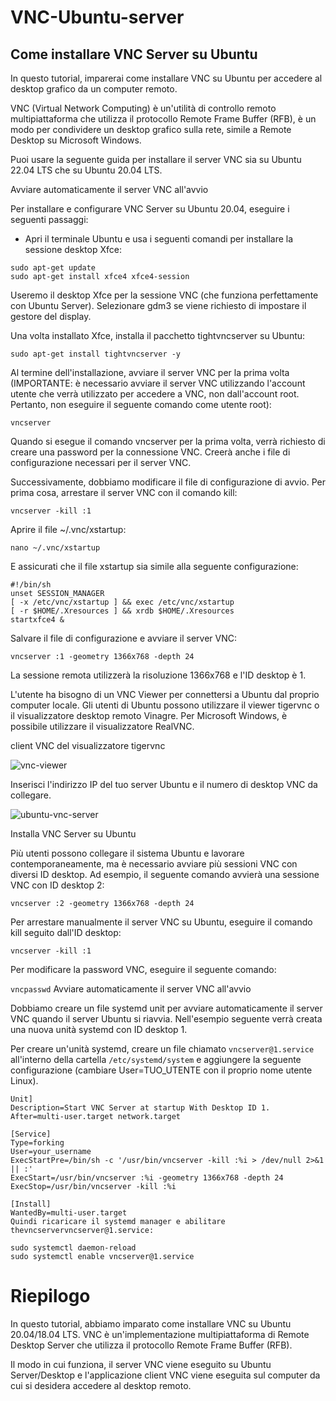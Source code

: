 # VNC-Ubuntu-server

## Come installare VNC Server su Ubuntu

In questo tutorial, imparerai come installare VNC su Ubuntu per accedere al desktop grafico da un computer remoto.

VNC (Virtual Network Computing) è un'utilità di controllo remoto multipiattaforma che utilizza il protocollo Remote Frame Buffer (RFB), è un modo per condividere un desktop grafico sulla rete, simile a Remote Desktop su Microsoft Windows.

Puoi usare la seguente guida per installare il server VNC sia su Ubuntu 22.04 LTS che su Ubuntu 20.04 LTS.

Avviare automaticamente il server VNC all'avvio

Per installare e configurare VNC Server su Ubuntu 20.04, eseguire i seguenti passaggi:

- Apri il terminale Ubuntu e usa i seguenti comandi per installare la sessione desktop Xfce:
```
sudo apt-get update
sudo apt-get install xfce4 xfce4-session
```

Useremo il desktop Xfce per la sessione VNC (che funziona perfettamente con Ubuntu Server). Selezionare gdm3 se viene richiesto di impostare il gestore del display.

Una volta installato Xfce, installa il pacchetto tightvncserver su Ubuntu:

`sudo apt-get install tightvncserver -y`

Al termine dell'installazione, avviare il server VNC per la prima volta (IMPORTANTE: è necessario avviare il server VNC utilizzando l'account utente che verrà utilizzato per accedere a VNC, non dall'account root. Pertanto, non eseguire il seguente comando come utente root):

`vncserver`

Quando si esegue il comando vncserver per la prima volta, verrà richiesto di creare una password per la connessione VNC. Creerà anche i file di configurazione necessari per il server VNC.

Successivamente, dobbiamo modificare il file di configurazione di avvio. Per prima cosa, arrestare il server VNC con il comando kill:

`vncserver -kill :1`

Aprire il file ~/.vnc/xstartup:

`nano ~/.vnc/xstartup`

E assicurati che il file xstartup sia simile alla seguente configurazione:

```
#!/bin/sh
unset SESSION_MANAGER
[ -x /etc/vnc/xstartup ] && exec /etc/vnc/xstartup
[ -r $HOME/.Xresources ] && xrdb $HOME/.Xresources
startxfce4 &
```

Salvare il file di configurazione e avviare il server VNC:

`vncserver :1 -geometry 1366x768 -depth 24`

La sessione remota utilizzerà la risoluzione 1366x768 e l'ID desktop è 1.

L'utente ha bisogno di un VNC Viewer per connettersi a Ubuntu dal proprio computer locale. Gli utenti di Ubuntu possono utilizzare il viewer tigervnc o il visualizzatore desktop remoto Vinagre. Per Microsoft Windows, è possibile utilizzare il visualizzatore RealVNC.

client VNC del visualizzatore tigervnc

![vnc-viewer](https://user-images.githubusercontent.com/20637640/219047945-af733f30-f7b5-4482-8d4e-4b00cd177f2a.jpeg)

Inserisci l'indirizzo IP del tuo server Ubuntu e il numero di desktop VNC da collegare.

![ubuntu-vnc-server](https://user-images.githubusercontent.com/20637640/219047592-ed8c646a-15b4-4e75-b69f-4c1e0768c4e9.jpeg)

Installa VNC Server su Ubuntu

Più utenti possono collegare il sistema Ubuntu e lavorare contemporaneamente, ma è necessario avviare più sessioni VNC con diversi ID desktop. Ad esempio, il seguente comando avvierà una sessione VNC con ID desktop 2:

`vncserver :2 -geometry 1366x768 -depth 24`

Per arrestare manualmente il server VNC su Ubuntu, eseguire il comando kill seguito dall'ID desktop:

`vncserver -kill :1`

Per modificare la password VNC, eseguire il seguente comando:

`vncpasswd`
Avviare automaticamente il server VNC all'avvio

Dobbiamo creare un file systemd unit per avviare automaticamente il server VNC quando il server Ubuntu si riavvia. Nell'esempio seguente verrà creata una nuova unità systemd con ID desktop 1.

Per creare un'unità systemd, creare un file chiamato `vncserver@1.service` all'interno della cartella `/etc/systemd/system`  e aggiungere la seguente configurazione (cambiare User=TUO_UTENTE con il proprio nome utente Linux).

```
Unit]
Description=Start VNC Server at startup With Desktop ID 1.
After=multi-user.target network.target

[Service]
Type=forking
User=your_username
ExecStartPre=/bin/sh -c '/usr/bin/vncserver -kill :%i > /dev/null 2>&1 || :'
ExecStart=/usr/bin/vncserver :%i -geometry 1366x768 -depth 24
ExecStop=/usr/bin/vncserver -kill :%i

[Install]
WantedBy=multi-user.target
Quindi ricaricare il systemd manager e abilitare thevncservervncserver@1.service:

sudo systemctl daemon-reload
sudo systemctl enable vncserver@1.service
```

# Riepilogo

In questo tutorial, abbiamo imparato come installare VNC su Ubuntu 20.04/18.04 LTS. VNC è un'implementazione multipiattaforma di Remote Desktop Server che utilizza il protocollo Remote Frame Buffer (RFB).

Il modo in cui funziona, il server VNC viene eseguito su Ubuntu Server/Desktop e l'applicazione client VNC viene eseguita sul computer da cui si desidera accedere al desktop remoto.
